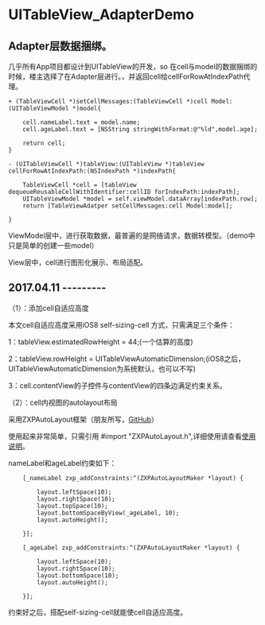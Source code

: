 # UITableView_AdapterDemo

## Adapter层数据捆绑。

几乎所有App项目都设计到UITableView的开发，so 在cell与model的数据捆绑的时候，楼主选择了在Adapter层进行。，并返回cell给cellForRowAtIndexPath代理。

```
+ (TableViewCell *)setCellMessages:(TableViewCell *)cell Model:(UITableViewModel *)model{
    
    cell.nameLabel.text = model.name;
    cell.ageLabel.text = [NSString stringWithFormat:@"%ld",model.age];
    
    return cell;
}

- (UITableViewCell *)tableView:(UITableView *)tableView cellForRowAtIndexPath:(NSIndexPath *)indexPath{
    
    TableViewCell *cell = [tableView dequeueReusableCellWithIdentifier:cellID forIndexPath:indexPath];
    UITableViewModel *model = self.viewModel.dataArray[indexPath.row];
    return [TableViewAdatper setCellMessages:cell Model:model];
    
}
```

ViewModel层中，进行获取数据，最普遍的是网络请求，数据转模型。（demo中只是简单的创建一些model）

View层中，cell进行图形化展示、布局适配。

## 2017.04.11  ---------

（1）：添加cell自适应高度

本文cell自适应高度采用iOS8 self-sizing-cell 方式，只需满足三个条件：

1：tableView.estimatedRowHeight = 44;(一个估算的高度)

2：tableView.rowHeight = UITableViewAutomaticDimension;(iOS8之后，UITableViewAutomaticDimension为系统默认，也可以不写)

3：cell.contentView的子控件与contentView的四条边满足约束关系。

（2）：cell内视图的autolayout布局

采用ZXPAutoLayout框架（朋友所写，[GitHub](https://github.com/biggercoffee/ZXPAutoLayout)）

使用起来非常简单，只需引用 #import "ZXPAutoLayout.h",详细使用请查看[使用说明](https://github.com/biggercoffee/ZXPAutoLayout)。

nameLabel和ageLabel约束如下：

```
    [_nameLabel zxp_addConstraints:^(ZXPAutoLayoutMaker *layout) {
        
        layout.leftSpace(10);
        layout.rightSpace(10);
        layout.topSpace(10);
        layout.bottomSpaceByView(_ageLabel, 10);
        layout.autoHeight();
        
    }];
    
    [_ageLabel zxp_addConstraints:^(ZXPAutoLayoutMaker *layout) {
        
        layout.leftSpace(10);
        layout.rightSpace(10);
        layout.bottomSpace(10);
        layout.autoHeight();
        
    }];
```

约束好之后，搭配self-sizing-cell就能使cell自适应高度。




